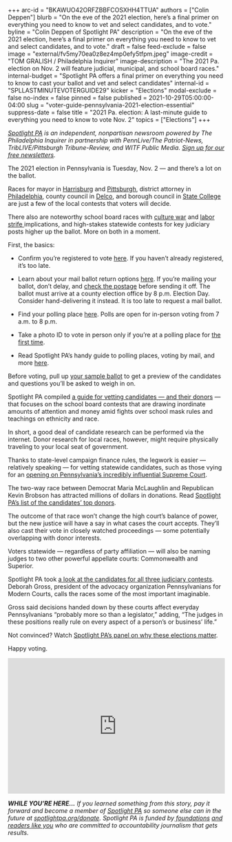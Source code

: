 +++
arc-id = "BKAWUO42ORFZBBFCOSXHH4TTUA"
authors = ["Colin Deppen"]
blurb = "On the eve of the 2021 election, here’s a final primer on everything you need to know to vet and select candidates, and to vote."
byline = "Colin Deppen of Spotlight PA"
description = "On the eve of the 2021 election, here’s a final primer on everything you need to know to vet and select candidates, and to vote."
draft = false
feed-exclude = false
image = "external/fv5my70ea0z8ez4mp0efy5tfpm.jpeg"
image-credit = "TOM GRALISH / Philadelphia Inquirer"
image-description = "The 2021 Pa. election on Nov. 2 will feature judicial, municipal, and school board races."
internal-budget = "Spotlight PA offers a final primer on everything you need to know to cast your ballot and vet and select candidates"
internal-id = "SPLLASTMINUTEVOTERGUIDE29"
kicker = "Elections"
modal-exclude = false
no-index = false
pinned = false
published = 2021-10-29T05:00:00-04:00
slug = "voter-guide-pennsylvania-2021-election-essential"
suppress-date = false
title = "2021 Pa. election: A last-minute guide to everything you need to know to vote Nov. 2"
topics = ["Elections"]
+++

<a href="https://www.spotlightpa.org/"><i>Spotlight PA</i></a><i> is an independent, nonpartisan newsroom powered by The Philadelphia Inquirer in partnership with PennLive/The Patriot-News, TribLIVE/Pittsburgh Tribune-Review, and WITF Public Media. </i><a href="https://www.spotlightpa.org/newsletters"><i>Sign up for our free newsletters</i></a><i>.</i>

The 2021 election in Pennsylvania is Tuesday, Nov. 2 — and there’s a lot on the ballot.

Races for mayor in <a href="https://www.witf.org/2021/10/26/harrisburg-voters-to-pick-their-next-mayor-in-nov-2nd-election/">Harrisburg</a> and <a href="https://www.wesa.fm/politics-government/2021-10-05/pittsburgh-mayoral-candidates-address-housing-policing-in-testy-debate">Pittsburgh</a>, district attorney in <a href="https://whyy.org/episodes/philadelphias-district-attorney-race-da-larry-krasner-and-charles-peruto/">Philadelphia</a>, county council in <a href="https://whyy.org/articles/delco-council-race-puts-the-power-of-the-blue-wave-to-the-test-in-trump-less-times/">Delco</a>, and borough council in <a href="https://www.centredaily.com/news/politics-government/election/article254657607.html#:~:text=State%20College%20Borough,Candidates%20(choose%203)%3A">State College</a> are just a few of the local contests that voters will decide.

There also are noteworthy school board races with <a href="https://lancasteronline.com/news/local/how-a-mount-joy-twp-couple-who-attended-trumps-jan-6-stop-the-steal-rally/article_b0a16164-a46a-11eb-91ba-ef6dc2636894.html">culture war</a> and <a href="https://dianeravitch.net/2021/10/27/scranton-teachers-will-go-on-strike/#:~:text=boland%20expressed%20optimism%20that%20new%20members%20will%20be%20elected%20to%20the%20scranton%20school%20board%20on%20nov.%202%20and%20that%20the%20needs%20of%20students%20and%20educators%20finally%20will%20be%20prioritized.">labor strife </a>implications, and high-stakes statewide contests for key judiciary posts higher up the ballot. More on both in a moment.

<script src="https://www.spotlightpa.org/embed.js" async></script><div data-spl-embed-version="1" data-spl-src="https://www.spotlightpa.org/embeds/newsletter/"></div>

First, the basics:

- Confirm you’re registered to vote <a href="https://www.pavoterservices.pa.gov/pages/voterregistrationstatus.aspx">here</a>. If you haven’t already registered, it’s too late.

- Learn about your mail ballot return options <a href="https://www.vote.pa.gov/Voting-in-PA/Pages/Mail-and-Absentee-Ballot.aspx#:~:text=for%20mail%20ballots.-,Where%20do%20I%20return,pm%20on%20Election%20Day.,-More%20information%20about">here</a>. If you’re mailing your ballot, don’t delay, and <a href="https://www.wesa.fm/politics-government/2021-10-20/are-you-mailing-your-ballot-heres-what-to-know-about-postage-in-pennsylvania">check the postage</a> before sending it off. The ballot must arrive at a county election office by 8 p.m. Election Day. Consider hand-delivering it instead. It is too late to request a mail ballot.

- Find your polling place <a href="https://www.pavoterservices.pa.gov/Pages/PollingPlaceInfo.aspx">here</a>. Polls are open for in-person voting from 7 a.m. to 8 p.m.

- Take a photo ID to vote in person only if you’re at a polling place for <a href="https://www.vote.pa.gov/Voting-in-PA/Pages/First-Time-Voters.aspx">the first time</a>.

- Read Spotlight PA’s handy guide to polling places, voting by mail, and more <a href="https://www.spotlightpa.org/news/2021/10/pa-election-2021-november-ballot-candidates/">here</a>.

Before voting, pull up <a href="https://www.vote411.org/ballot">your sample ballot</a> to get a preview of the candidates and questions you’ll be asked to weigh in on.

Spotlight PA compiled <a href="https://www.spotlightpa.org/news/2021/10/pennsylvania-school-board-meetings-elections-2021-critical-race-theory/">a guide for vetting candidates — and their donors</a> — that focuses on the school board contests that are drawing inordinate amounts of attention and money amid fights over school mask rules and teachings on ethnicity and race.

In short, a good deal of candidate research can be performed via the internet. Donor research for local races, however, might require physically traveling to your local seat of government.

<script src="https://www.spotlightpa.org/embed.js" async></script><div data-spl-embed-version="1" data-spl-src="https://www.spotlightpa.org/embeds/donate/"></div>

Thanks to state-level campaign finance rules, the legwork is easier — relatively speaking — for vetting statewide candidates, such as those vying for an <a href="https://www.spotlightpa.org/news/2021/10/pa-supreme-court-election-2021-biggest-donors/">opening on Pennsylvania’s incredibly influential Supreme Court</a>.

The two-way race between Democrat Maria McLaughlin and Republican Kevin Brobson has attracted millions of dollars in donations. Read <a href="https://www.spotlightpa.org/news/2021/10/pa-2021-supreme-court-election-mclaughlin-brobson-top-donors/">Spotlight PA’s list of the candidates’ top donors</a>.

The outcome of that race won’t change the high court’s balance of power, but the new justice will have a say in what cases the court accepts. They’ll also cast their vote in closely watched proceedings — some potentially overlapping with donor interests.

Voters statewide — regardless of party affiliation — will also be naming judges to two other powerful appellate courts: Commonwealth and Superior.

Spotlight PA took <a href="https://www.spotlightpa.org/news/2021/10/pa-supreme-court-election-justices-cases-voter-guide/">a look at the candidates for all three judiciary contests</a>. Deborah Gross, president of the advocacy organization Pennsylvanians for Modern Courts, calls the races some of the most important imaginable.

Gross said decisions handed down by these courts affect everyday Pennsylvanians “probably more so than a legislator,” adding, “The judges in these positions really rule on every aspect of a person’s or business’ life.”

Not convinced? Watch <a href="https://www.spotlightpa.org/news/2021/10/pa-elections-2021-judicial-appellate/">Spotlight PA’s panel on why these elections matter</a>.

Happy voting.

<iframe width="100%" height="315" src="https://www.youtube.com/embed/Qllry0kbsJo?si=kbU0psnBaQJMNWRX" title="YouTube video player" frameborder="0" allow="accelerometer; autoplay; clipboard-write; encrypted-media; gyroscope; picture-in-picture; web-share" referrerpolicy="strict-origin-when-cross-origin" allowfullscreen></iframe>

<i><b>WHILE YOU’RE HERE...</b></i><i> If you learned something from this story, pay it forward and become a member of </i><a href="https://www.spotlightpa.org/"><i>Spotlight PA</i></a><i> so someone else can in the future at </i><a href="https://www.spotlightpa.org/donate"><i>spotlightpa.org/donate</i></a><i>. Spotlight PA is funded by</i><a href="https://www.spotlightpa.org/support"><i> foundations</i></a><i> </i><a href="https://www.spotlightpa.org/support"><i>and readers like you</i></a><i> who are committed to accountability journalism that gets results.</i>
